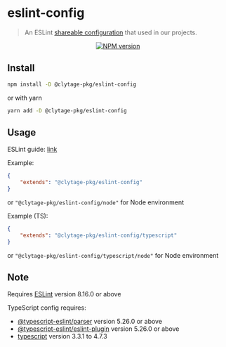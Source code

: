 # eslint-config
> An ESLint [shareable configuration](http://eslint.org/docs/developer-guide/shareable-configs.html) that used in our projects.

<div align="center">
<a href="https://www.npmjs.com/package/@clytage-pkg/eslint-config"><img src="https://img.shields.io/npm/v/@clytage-pkg/eslint-config?maxAge=3600" alt="NPM version" ><a/>
</div>

## Install

```bash
npm install -D @clytage-pkg/eslint-config
```
or with yarn
```bash
yarn add -D @clytage-pkg/eslint-config
```

## Usage

ESLint guide: [link](https://eslint.org/docs/user-guide/configuring#using-a-shareable-configuration-package)

Example:
```json
{
    "extends": "@clytage-pkg/eslint-config"
}
```
or `"@clytage-pkg/eslint-config/node"` for Node environment


Example (TS):
```json
{
    "extends": "@clytage-pkg/eslint-config/typescript"
}
```
or `"@clytage-pkg/eslint-config/typescript/node"` for Node environment

## Note

Requires [ESLint](https://npmjs.com/package/eslint) version 8.16.0 or above

TypeScript config requires:
 * [@typescript-eslint/parser](https://npmjs.com/package/@typescript-eslint/parser) version 5.26.0 or above
 * [@typescript-eslint/eslint-plugin](https://npmjs.com/package/@typescript-eslint/eslint-plugin) version 5.26.0 or above
 * [typescript](https://npmjs.com/package/typescript) version 3.3.1 to 4.7.3
